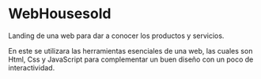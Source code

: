 # WebHousesold
Landing  de una web para dar a conocer los productos y servicios.

En este se utilizara las herramientas esenciales de una web, las cuales son Html, Css y JavaScript para complementar un buen diseño con un poco de interactividad.
